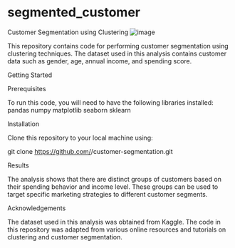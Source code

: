 # segmented_customer
Customer Segmentation using Clustering
![image](https://user-images.githubusercontent.com/76450555/229279830-8ae1fe88-f707-4816-b886-1718825a12f5.png)

This repository contains code for performing customer segmentation using clustering techniques. The dataset used in this analysis contains customer data such as gender, age, annual income, and spending score.

Getting Started

Prerequisites

To run this code, you will need to have the following libraries installed:
pandas
numpy
matplotlib
seaborn
sklearn

Installation

Clone this repository to your local machine using:

git clone https://github.com/<your-username>/customer-segmentation.git

Results

The analysis shows that there are distinct groups of customers based on their spending behavior and income level. These groups can be used to target specific marketing strategies to different customer segments.

Acknowledgements

The dataset used in this analysis was obtained from Kaggle. The code in this repository was adapted from various online resources and tutorials on clustering and customer segmentation.

